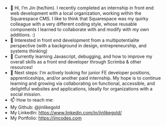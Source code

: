 - 👋 Hi, I’m Jin (he/him). I recently completed an internship in front end web development with a local organization, working within the Squarespace CMS. I like to think that Squarespace was my quirky colleague with a very different coding style, whose reusable components I learned to collaborate with and modify with my own additions. :)
- 👀 Interested in front end development from a multipotentialite perspective (with a background in design, entrepreneurship, and systems thinking)
- 🌱 Currently learning Javascript, debugging, and how to improve my overall skills as a front end developer through Scrimba & other resources!
- 💞️ Next steps: I'm actively looking for junior FE developer positions, apprenticeships, and/or another paid internship. My hope is to continue learning and growing via  collaborating on functional, accessible, and delightful websites and applications, ideally for organizations with a social mission.
- 📫 How to reach me:
- My Github: @jinlikegold
- My LinkedIn: https://www.linkedin.com/in/jinlikegold/
- My Portfolio: https://jincodes.com

<!---
jinlikegold/jinlikegold is a ✨ special ✨ repository because its `README.md` (this file) appears on your GitHub profile.
You can click the Preview link to take a look at your changes.
--->
